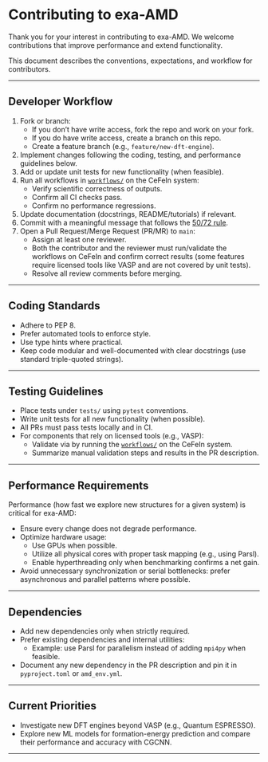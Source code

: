 # Contributing to exa-AMD

Thank you for your interest in contributing to exa-AMD.
We welcome contributions that improve performance and extend functionality.

This document describes the conventions, expectations, and workflow for contributors.

---

## Developer Workflow

1. Fork or branch:
   - If you don’t have write access, fork the repo and work on your fork.
   - If you do have write access, create a branch on this repo.
   - Create a feature branch (e.g., `feature/new-dft-engine`).
2. Implement changes following the coding, testing, and performance guidelines below.
3. Add or update unit tests for new functionality (when feasible).
4. Run all workflows in [`workflows/`](https://github.com/ML-AMD/exa-amd/tree/main/workflows) on the CeFeIn system:
   - Verify scientific correctness of outputs.
   - Confirm all CI checks pass.
   - Confirm no performance regressions.
5. Update documentation (docstrings, README/tutorials) if relevant.
6. Commit with a meaningful message that follows the [50/72 rule](https://tbaggery.com/2008/04/19/a-note-about-git-commit-messages.html).
7. Open a Pull Request/Merge Request (PR/MR) to `main`:
   - Assign at least one reviewer.
   - Both the contributor and the reviewer must run/validate the workflows on CeFeIn and confirm correct results (some features require licensed tools like VASP and are not covered by unit tests).
   - Resolve all review comments before merging.

---

## Coding Standards

- Adhere to PEP 8.
- Prefer automated tools to enforce style.
- Use type hints where practical.
- Keep code modular and well-documented with clear docstrings (use standard triple-quoted strings).

---

## Testing Guidelines

- Place tests under `tests/` using `pytest` conventions.
- Write unit tests for all new functionality (when possible).
- All PRs must pass tests locally and in CI.
- For components that rely on licensed tools (e.g., VASP):
  - Validate via by running the [`workflows/`](https://github.com/ML-AMD/exa-amd/tree/main/workflows) on the CeFeIn system.
  - Summarize manual validation steps and results in the PR description.

---

## Performance Requirements

Performance (how fast we explore new structures for a given system) is critical for exa-AMD:

- Ensure every change does not degrade performance.
- Optimize hardware usage:
  - Use GPUs when possible.
  - Utilize all physical cores with proper task mapping (e.g., using Parsl).
  - Enable hyperthreading only when benchmarking confirms a net gain.
- Avoid unnecessary synchronization or serial bottlenecks: prefer asynchronous and parallel patterns where possible.

---

## Dependencies

- Add new dependencies only when strictly required.
- Prefer existing dependencies and internal utilities:
  - Example: use Parsl for parallelism instead of adding `mpi4py` when feasible.
- Document any new dependency in the PR description and pin it in `pyproject.toml` or `amd_env.yml`.

---

## Current Priorities

- Investigate new DFT engines beyond VASP (e.g., Quantum ESPRESSO).
- Explore new ML models for formation-energy prediction and compare their performance and accuracy with CGCNN.

---
